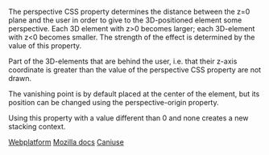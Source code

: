 The perspective CSS property determines the distance between the z=0 plane and the user in order to give to the 3D-positioned element some perspective. Each 3D element with z>0 becomes larger; each 3D-element with z<0 becomes smaller. The strength of the effect is determined by the value of this property.

Part of the 3D-elements that are behind the user, i.e. that their z-axis coordinate is greater than the value of the perspective CSS property are not drawn.

The vanishing point is by default placed at the center of the element, but its position can be changed using the perspective-origin property.

Using this property with a value different than 0 and none creates a new stacking context.

[Webplatform](docs.webplatform.org/wiki/css/properties/perspective "Webplatform")
[Mozilla docs](https://developer.mozilla.org/en-US/docs/Web/CSS/perspective "Mozilla")
[Caniuse](http://caniuse.com/#feat=transforms3d "Caniuse")